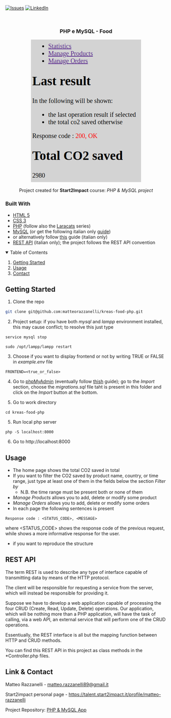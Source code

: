 [![Issues][issues-shield]][issues-url]
[![LinkedIn][linkedin-shield]][linkedin-url]

<!-- PROJECT LOGO -->
<br />
<div align="center">
  <h3 align="center">PHP e MySQL - Food</h3>
  <img src="app.png" alt="Screenshot">
  <p align="center">Project created for <strong>Start2Impact</strong> course: <em>PHP & MySQL project</em></p>
</div>

### Built With

* [HTML 5](https://developer.mozilla.org/en-US/docs/Glossary/HTML)
* [CSS 3](https://developer.mozilla.org/en-US/docs/Web/CSS)
* [PHP](https://www.php.net/manual/en/getting-started.php) (follow also the [Laracats](https://laracasts.com/series/php-for-beginners) series)
* [MySQL](https://dev.mysql.com/doc/mysql-getting-started/en/) (or get the following italian only [guide](https://www.html.it/guide/guida-mysql/))
* or alternatively follow [this](https://www.html.it/pag/52749/impostare-un-ambiente-php-su-linux/) guide (italian only)
* [REST API](https://www.html.it/guide/rest-api-e-database-la-guida/) (italian only); the project follows the REST API convention 

<!-- TABLE OF CONTENTS -->
<details open="open">
  <summary>Table of Contents</summary>
  <ol>
    <li><a href="#getting-started">Getting Started</a></li>
    <li><a href="#usage">Usage</a></li>
    <li><a href="#contact">Contact</a></li>
  </ol>
</details>

<!-- GETTING STARTED -->
## Getting Started

1. Clone the repo

```sh
git clone git@github.com:matteorazzanelli/kreas-food-php.git
```

2. Project setup: if you have both *mysql* and *lampp* environment installed, this may cause conflict; to resolve this just type 
```
service mysql stop
```
```
sudo /opt/lampp/lampp restart
```

3. Choose if you want to display frontend or not by writing TRUE or FALSE in *example.env* file
```
FRONTEND=<true_or_false>
```

4. Go to [phpMyAdmin](http://localhost/phpmyadmin/index.php) (eventually follow [thish](ttps://www.digitalocean.com/community/tutorials/how-to-install-and-secure-phpmyadmin-on-ubuntu-20-04) guide); go to the *Import* section, choose the *migrations.sql* file taht is present in this folder and click on the *Import* button at the bottom. 

4. Go to work directory
```
cd kreas-food-php
```

5. Run local php server
```
php -S localhost:8000
```

6. Go to http://localhost:8000

<!-- USAGE -->
## Usage

- The home page shows the total CO2 saved in total
- If you want to filter the CO2 saved by product name, country, or time range, just type at least one of them in the fields below the section *Filter by*
  - N.B. the time range must be present both or none of them
- *Manage Products* allows you to add, delete or modify some product
- *Manage Orders* allows you to add, delete or modify some orders
- In each page the following sentences is present
```
Response code : <STATUS_CODE>, <MESSAGE>
```
where <STATUS_CODE> shows the response code of the previous request, while <MESSAGE> shows a more informative response for the user.
- if you want to reproduce the structure

## REST API
The term REST is used to describe any type of interface capable of transmitting data by means of the HTTP protocol.

The client will be responsible for requesting a service from the server, which will instead be responsible for providing it. 

Suppose we have to develop a web application capable of processing the four CRUD (Create, Read, Update, Delete) operations. Our application, which will be nothing more than a PHP application, will have the task of calling, via a web API, an external service that will perform one of the CRUD operations.

Essentiually, the REST interface is all but the mapping function between HTTP and CRUD methods.

You can find this REST API in this project as class methods in the *Controller.php files.

<!-- CONTACT -->
## Link & Contact

Matteo Razzanelli - matteo.razzanelli89@gmail.it

Start2impact personal page - https://talent.start2impact.it/profile/matteo-razzanelli

Project Repository: [PHP & MySQL App](https://github.com/matteorazzanelli/kreas-food-php)

<!-- MARKDOWN LINKS & IMAGES -->
[issues-shield]: https://img.shields.io/github/issues/matteorazzanelli/kreas-food-php/repo.svg?style=for-the-badge
[issues-url]: https://github.com/matteorazzanelli/kreas-food-php/issues
[linkedin-shield]: https://img.shields.io/badge/-LinkedIn-black.svg?style=for-the-badge&logo=linkedin&colorB=555
[linkedin-url]: https://www.linkedin.com/in/matteo-razzanelli/